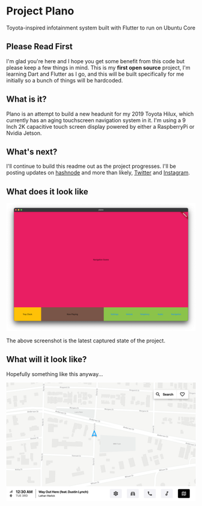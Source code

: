 # Project Plano

Toyota-inspired infotainment system built with Flutter to run on Ubuntu Core

## Please Read First

I'm glad you're here and I hope you get some benefit from this code but please keep a few things in mind. This is my **first open source** project, I'm learning Dart and Flutter as I go, and this will be built specifically for me initially so a bunch of things will be hardcoded.

## What is it?

Plano is an attempt to build a new headunit for my 2019 Toyota Hilux, which currently has an aging touchscreen navigation system in it. I'm using a 9 Inch 2K capacitive touch screen display powered by either a RaspberryPi or Nvidia Jetson.

## What's next?

I'll continue to build this readme out as the project progresses. I'll be posting updates on [hashnode](https://alexmills.hashnode.dev) and more than likely, [Twitter](https://twitter.com/thealexmills) and [Instagram](https://instagram.com/thealexmills). 

## What does it look like

![Plano Working UI State](https://raw.githubusercontent.com/alexmills/plano/main/screenshots/current_state.png)

The above screenshot is the latest captured state of the project.

## What will it look like?

Hopefully something like this anyway...

![Plano Working UI State](https://raw.githubusercontent.com/alexmills/plano/main/mockups/initial/Map%20Light.png)